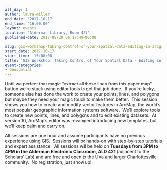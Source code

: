 ```yaml
---
all_day: 1
author: laura-miller
end_date: '2017-10-17'
end_time: '16:00:00'
layout: events
location: 'Alderman Library, Room 421'
published-date: 2017-08-29 06:17:49+00:00

slug: gis-workshop-taking-control-of-your-spatial-data-editing-in-arcgis-3
start_date: 2017-10-17
start_time: '15:00:00'
title: 'GIS Workshop: Taking Control of Your Spatial Data - Editing in ArcGIS'
event-categories:
- Geospatial
---
```


Until we perfect that magic “extract all those lines from this paper map” button we’re stuck using editor tools to get that job done.  If you’re lucky, someone else has done the work to create your points, lines, and polygons but maybe they need your magic touch to make them better.  This session shows you how to create and modify vector features in ArcMap, the world’s most popular geographic information systems software.  We’ll explore tools to create new points, lines, and polygons and to edit existing datasets.  At version 10, ArcMap’s editor was revamped introducing new templates, but we’ll keep calm and carry on.

All sessions are one hour and assume participants have no previous experience using GIS.  Sessions will be hands-on with step-by-step tutorials and expert assistance.  All sessions will be held on **Tuesdays from 3PM to 4PM in the Alderman Electronic Classroom, ALD 421** (adjacent to the Scholars’ Lab) and are free and open to the UVa and larger Charlottesville community.  No registration, just show up!
